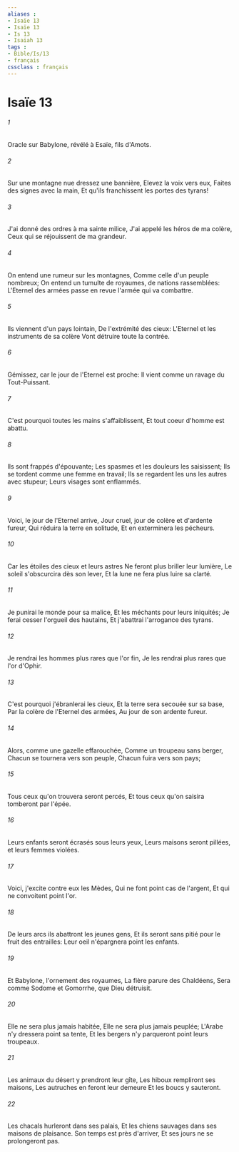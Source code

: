 ```yaml
---
aliases : 
- Isaïe 13
- Isaïe 13
- Is 13
- Isaiah 13
tags : 
- Bible/Is/13
- français
cssclass : français
---
```


# Isaïe 13

###### 1
Oracle sur Babylone, révélé à Esaïe, fils d'Amots.
###### 2
Sur une montagne nue dressez une bannière, Elevez la voix vers eux, Faites des signes avec la main, Et qu'ils franchissent les portes des tyrans!
###### 3
J'ai donné des ordres à ma sainte milice, J'ai appelé les héros de ma colère, Ceux qui se réjouissent de ma grandeur.
###### 4
On entend une rumeur sur les montagnes, Comme celle d'un peuple nombreux; On entend un tumulte de royaumes, de nations rassemblées: L'Eternel des armées passe en revue l'armée qui va combattre.
###### 5
Ils viennent d'un pays lointain, De l'extrémité des cieux: L'Eternel et les instruments de sa colère Vont détruire toute la contrée.
###### 6
Gémissez, car le jour de l'Eternel est proche: Il vient comme un ravage du Tout-Puissant.
###### 7
C'est pourquoi toutes les mains s'affaiblissent, Et tout coeur d'homme est abattu.
###### 8
Ils sont frappés d'épouvante; Les spasmes et les douleurs les saisissent; Ils se tordent comme une femme en travail; Ils se regardent les uns les autres avec stupeur; Leurs visages sont enflammés.
###### 9
Voici, le jour de l'Eternel arrive, Jour cruel, jour de colère et d'ardente fureur, Qui réduira la terre en solitude, Et en exterminera les pécheurs.
###### 10
Car les étoiles des cieux et leurs astres Ne feront plus briller leur lumière, Le soleil s'obscurcira dès son lever, Et la lune ne fera plus luire sa clarté.
###### 11
Je punirai le monde pour sa malice, Et les méchants pour leurs iniquités; Je ferai cesser l'orgueil des hautains, Et j'abattrai l'arrogance des tyrans.
###### 12
Je rendrai les hommes plus rares que l'or fin, Je les rendrai plus rares que l'or d'Ophir.
###### 13
C'est pourquoi j'ébranlerai les cieux, Et la terre sera secouée sur sa base, Par la colère de l'Eternel des armées, Au jour de son ardente fureur.
###### 14
Alors, comme une gazelle effarouchée, Comme un troupeau sans berger, Chacun se tournera vers son peuple, Chacun fuira vers son pays;
###### 15
Tous ceux qu'on trouvera seront percés, Et tous ceux qu'on saisira tomberont par l'épée.
###### 16
Leurs enfants seront écrasés sous leurs yeux, Leurs maisons seront pillées, et leurs femmes violées.
###### 17
Voici, j'excite contre eux les Mèdes, Qui ne font point cas de l'argent, Et qui ne convoitent point l'or.
###### 18
De leurs arcs ils abattront les jeunes gens, Et ils seront sans pitié pour le fruit des entrailles: Leur oeil n'épargnera point les enfants.
###### 19
Et Babylone, l'ornement des royaumes, La fière parure des Chaldéens, Sera comme Sodome et Gomorrhe, que Dieu détruisit.
###### 20
Elle ne sera plus jamais habitée, Elle ne sera plus jamais peuplée; L'Arabe n'y dressera point sa tente, Et les bergers n'y parqueront point leurs troupeaux.
###### 21
Les animaux du désert y prendront leur gîte, Les hiboux rempliront ses maisons, Les autruches en feront leur demeure Et les boucs y sauteront.
###### 22
Les chacals hurleront dans ses palais, Et les chiens sauvages dans ses maisons de plaisance. Son temps est près d'arriver, Et ses jours ne se prolongeront pas.
